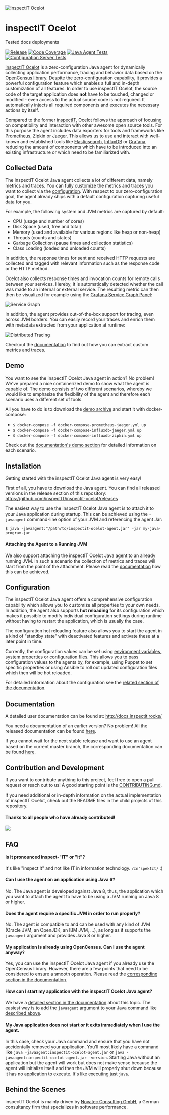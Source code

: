![inspectIT Ocelot ](https://inspectit.github.io/inspectit-ocelot/images/inspectit-ocelot.png)

# inspectIT Ocelot 

Tested docs deployments

[![Release](https://jitpack.io/v/inspectit/inspectit-ocelot.svg)](https://jitpack.io/#inspectit/inspectit-ocelot)
[![Code Coverage](https://codecov.io/gh/inspectit/inspectit-ocelot/branch/master/graph/badge.svg)](https://codecov.io/gh/inspectIT/inspectit-ocelot)
[![Java Agent Tests](https://github.com/inspectIT/inspectit-ocelot/workflows/Java%20Agent%20Tests/badge.svg?branch=master)](https://github.com/inspectIT/inspectit-ocelot/actions?query=workflow%3A"Java+Agent+Tests")
[![Configuration Server Tests](https://github.com/inspectIT/inspectit-ocelot/workflows/Configuration%20Server%20Tests/badge.svg?branch=master)](https://github.com/inspectIT/inspectit-ocelot/actions?query=workflow%3A"Configuration+Server+Tests")

[inspectIT Ocelot](https://inspectit.rocks/) is a zero-configuration Java agent for dynamically collecting application performance,
 tracing and behavior data based on the [OpenCensus library](https://opencensus.io/).
Despite the zero-configuration capability, it provides a powerful configuration feature
 which enables a full and in-depth customization of all features.
In order to use inspectIT Ocelot, the source code of the target application does
**not** have to be touched, changed or modified - even access to the actual source code is not required.
It automatically injects all required components and executes the necessary actions by itself.

Compared to the former [inspectIT](https://github.com/inspectIT/inspectIT),
Ocelot follows the approach of focusing on compatibility and interaction with other awesome open source tools.
For this purpose the agent includes data exporters for tools and frameworks like [Prometheus](https://prometheus.io/), [Zipkin](https://zipkin.io/) or [Jaeger](https://www.jaegertracing.io/).
This allows us to use and interact with well-known and established tools like [Elasticsearch](https://www.elastic.co/products/elasticsearch), [InfluxDB](https://www.influxdata.com/) or [Grafana](https://grafana.com/),
reducing the amount of components which have to be introduced into an existing infrastructure or which need to be familiarized with.

## Collected Data

The inspectIT Ocelot Java agent collects a lot of different data, namely metrics and traces.
You can fully customize the metrics and traces you want to collect via the [configuration](https://inspectit.github.io/inspectit-ocelot/docs/next/instrumentation/instrumentation).
With respect to our zero-configuration goal, the agent already ships with a default configuration capturing useful data for you.

For example, the following system and JVM metrics are captured by default:
  * CPU (usage and number of cores)
  * Disk Space (used, free and total)
  * Memory (used and available for various regions like heap or non-heap)
  * Threads (counts and states)
  * Garbage Collection (pause times and collection statistics)
  * Class Loading (loaded and unloaded counts)
  
In addition, the response times for sent and received HTTP requests are collected
and tagged with relevant information such as the response code or the HTTP method.

Ocelot also collects response times and invocation counts for remote calls between your services.
Hereby, it is automatically detected whether the call was made to an internal or external service.
The resulting metric can then then be visualized for example
using the [Grafana Service Graph Panel](https://github.com/NovatecConsulting/novatec-service-dependency-graph-panel):

![Service Graph](https://inspectit.github.io/inspectit-ocelot/images/service-graph.PNG)

In addition, the agent provides out-of-the-box support for tracing, even across JVM borders.
You can easily record your traces and enrich them with metadata extracted from your application at runtime:

![Distributed Tracing](https://inspectit.github.io/inspectit-ocelot/images/distributed-tracing.PNG)

Checkout the [documentation](https://inspectit.github.io/inspectit-ocelot/) to find out how you can extract custom metrics and traces.

## Demo

You want to see the inspectIT Ocelot Java agent in action?
No problem!
We've prepared a nice containerized demo to show what the agent is capable of.
The demo consists of two different scenarios, whereby we would like to emphasize the flexibility of the agent and therefore each scenario uses a different set of tools.

All you have to do is to download the [demo archive](https://github.com/inspectIT/inspectit-ocelot/releases/latest) and start it with docker-compose:

* `$ docker-compose -f docker-compose-prometheus-jaeger.yml up`
* `$ docker-compose -f docker-compose-influxdb-jaeger.yml up`
* `$ docker-compose -f docker-compose-influxdb-zipkin.yml up`

Check out the [documentation's demo section](https://inspectit.github.io/inspectit-ocelot/docs/getting-started/docker-examples) for detailed information on each scenario.

## Installation

Getting started with the inspectIT Ocelot Java agent is very easy!

First of all, you have to download the Java agent.
You can find all released versions in the release section of this repository: https://github.com/inspectIT/inspectit-ocelot/releases

The easiest way to use the inspectIT Ocelot Java agent is to attach it to your Java application during startup.
This can be achieved using the `-javaagent` command-line option of your JVM and referencing the agent Jar:

    $ java -javaagent:"/path/to/inspectit-ocelot-agent.jar" -jar my-java-program.jar

#### Attaching the Agent to a Running JVM

We also support attaching the inspectIT Ocelot Java agent to an already running JVM.
In such a scenario the collection of metrics and traces will start from the point of the attachment.
Please read the [documentation](https://inspectit.github.io/inspectit-ocelot/docs/getting-started/installation#attaching-the-agent-to-a-running-jvm) how this can be achieved.

## Configuration

The inspectIT Ocelot Java agent offers a comprehensive configuration capability which allows you to customize all properties to your own needs.
In addition, the agent also supports **hot reloading** for its configuration which makes it possible to modify individual configuration settings during runtime without having to restart the application, which is usually the case.

The configuration hot reloading feature also allows you to start the agent in a kind of "standby state" with deactivated features and activate these at a later point in time.

Currently, the configuration values can be set using [environment variables, system properties](https://inspectit.github.io/inspectit-ocelot/docs/configuration/configuration-sources#java-system-properties) or [configuration files](https://inspectit.github.io/inspectit-ocelot/docs/configuration/external-configuration-sources#file-based-configuration).
This allows you to pass configuration values to the agents by, for example, using Puppet to set specific properties or using Ansible to roll out updated configuration files which then will be hot reloaded.
 
For detailed information about the configuration see the [related section of the documentation](https://inspectit.github.io/inspectit-ocelot/docs/configuration/configuration-sources).

## Documentation

A detailed user documentation can be found at: http://docs.inspectit.rocks/

You need a documentation of an earlier version? No problem! All the released documentation can be found [here](https://inspectit.github.io/inspectit-ocelot/versions).

If you cannot wait for the next stable release and want to use an agent based on the current master branch, the corresponding documentation can be found [here](https://inspectit.github.io/inspectit-ocelot/docs/next/doc1).  

## Contribution and Development

If you want to contribute anything to this project, feel free to open a pull request or reach out to us!
A good starting point is the [CONTRIBUTING.md](CONTRIBUTING.md).

If you need additional or in-depth information on the actual implementation of inspectIT Ocelot, check out the README files in the child projects of this repository. 

#### Thanks to all people who have already contributed!

<a href="https://github.com/inspectit/inspectit-ocelot/graphs/contributors">
  <img src="https://contributors-img.web.app/image?repo=inspectit/inspectit-ocelot" />
</a>

## FAQ

#### Is it pronounced inspect-"IT" or "it"?

It's like "inspect it" and not like IT in information technology. `/ɪnˈspektɪt/` :) 

#### Can I use the agent on an application using Java 6?

No. The Java agent is developed against Java 8, thus, the application which you want to attach the agent to have to be using a JVM running on Java 8 or higher.

#### Does the agent require a specific JVM in order to run properly?

No. The agent is compatible to and can be used with any kind of JVM (Oracle JVM, an OpenJDK, an IBM JVM, ...), as long as it supports the `javaagent` argument and provides Java 8 or higher.

#### My application is already using OpenCensus. Can I use the agent anyway?

Yes, you can use the inspectIT Ocelot Java agent if you already use the OpenCensus library.
However, there are a few points that need to be considered to ensure a smooth operation.
Please read the [corresponding section in the documentation](https://inspectit.github.io/inspectit-ocelot/docs/next/configuration/open-census-configuration).

#### How can I start my application with the inspectIT Ocelot Java agent?

We have a [detailed section in the documentation](https://inspectit.github.io/inspectit-ocelot/docs/next/getting-started/installation) about this topic.
The easiest way is to add the `javaagent` argument to your Java command like [described above](#installation).

#### My Java application does not start or it exits immediately when I use the agent.

In this case, check your Java command and ensure that you have not accidentally removed your application.
You'll most likely have a command like `java -javaagent:inspectit-ocelot-agent.jar` or `java -javaagent:inspectit-ocelot-agent.jar -version`. 
Starting Java without an application but the agent will work but does not make sense because the agent will initialize itself and then the JVM will properly shut down because it has no application to execute.
It's like executing just `java`.

## Behind the Scenes

inspectIT Ocelot is mainly driven by [Novatec Consulting GmbH](https://www.novatec-gmbh.de/), a German consultancy firm that specializes in software performance.
